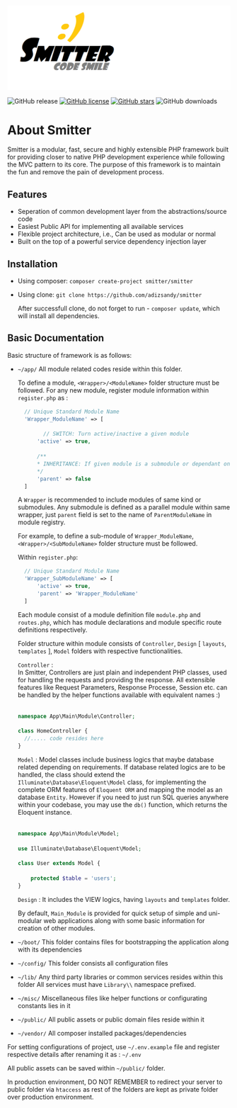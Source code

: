 ![Smitter: Code Smile](https://github.com/adizsandy/smitter/blob/master/public/assets/img/sunshine.png)

![GitHub release](https://img.shields.io/github/v/release/adizsandy/smitter)
[![GitHub license](https://img.shields.io/github/license/adizsandy/smitter)](https://github.com/adizsandy/smitter/blob/master/LICENSE)
[![GitHub stars](https://img.shields.io/github/stars/adizsandy/smitter)](https://GitHub.com/adizsandy/smitter/stargazers/)
![GitHub downloads](https://img.shields.io/github/downloads/adizsandy/smitter/total)

# About Smitter 
Smitter is a modular, fast, secure and highly extensible PHP framework built for providing closer to native PHP development experience while following the MVC pattern to its core.
The purpose of this framework is to maintain the fun and remove the pain of development process.

## Features
- Seperation of common development layer from the abstractions/source code
- Easiest Public API for implementing all available services
- Flexible project architecture, i.e., Can be used as modular or normal
- Built on the top of a powerful service dependency injection layer

## Installation
- Using composer:
  ``` composer create-project smitter/smitter ```

- Using clone:
  ``` git clone https://github.com/adizsandy/smitter ```
  
  After successfull clone, do not forget to run - 
  ``` composer update ```, which will install all dependencies.

## Basic Documentation
Basic structure of framework is as follows:

- `~/app/` 
  All module related codes reside within this folder.

  To define a module, `<Wrapper>/<ModuleName>` folder structure must be followed.
  For any new module, register module information within `register.php` as :

  ```php
    // Unique Standard Module Name 
    'Wrapper_ModuleName' => [ 

          // SWITCH: Turn active/inactive a given module
        'active' => true,
        
        /**
        * INHERITANCE: If given module is a submodule or dependant on other modules, if there is any, put 'Standard Module Name' of that parent module for the same Only single inheritance is   allowed for now.
        */
        'parent' => false  
    ] 
  ```
  A `Wrapper` is recommended to include modules of same kind or submodules.
  Any submodule is defined as a parallel module within same wrapper, just `parent` field is set to the name of `ParentModuleName` in module registry.

  For example, to define a sub-module of `Wrapper_ModuleName`, `<Wrapper>/<SubModuleName>` folder structure must be followed.
  
  Within `register.php`:

  ```php
    // Unique Standard Module Name 
    'Wrapper_SubModuleName' => [ 
        'active' => true,
        'parent' => 'Wrapper_ModuleName'
    ] 
  ```

  Each module consist of a module definition file `module.php` and `routes.php`, which has module declarations and module specific route definitions respectively.

  Folder structure within module consists of `Controller`, `Design` [ `layouts`, `templates` ], `Model` folders with respective functionalities.

  `Controller` :  
    In Smitter, Controllers are just plain and independent PHP classes, used for handling the requests and providing the response.
    All extensible features like Request Parameters, Response Processe, Session etc. can be handled by the helper functions available with equivalent names :)

    ```php

    namespace App\Main\Module\Controller;

    class HomeController { 
      //..... code resides here
    }

    ```
  
  `Model` : 
    Model classes include business logics that maybe database related depending on requirements.
    If database related logics are to be handled, the class should extend the `Illuminate\Database\Eloquent\Model` class, for implementing the complete ORM features of `Eloquent ORM` and mapping the model as an database `Entity`. 
    However if you need to just run SQL queries anywhere within your codebase, you may use the `db()` function, which returns the Eloquent instance. 

    ```php 
    
    namespace App\Main\Module\Model;

    use Illuminate\Database\Eloquent\Model;

    class User extends Model {
        
        protected $table = 'users';  
    }
    
    ```

  `Design` : 
    It includes the VIEW logics, having `layouts` and `templates` folder.

  By default, `Main_Module` is provided for quick setup of simple and uni-modular web applications along with some basic information for creation of other modules.

- `~/boot/`
  This folder contains files for bootstrapping the application along with its dependencies

- `~/config/`
  This folder consists all configuration files 

- `~/lib/`
  Any third party libraries or common services resides within this folder
  All services must have `Library\\` namespace prefixed.

- `~/misc/`
  Miscellaneous files like helper functions or configurating constants lies in it

- `~/public/`
  All public assets or public domain files reside within it

- `~/vendor/`
  All composer installed packages/dependencies

For setting configurations of project, use `~/.env.example` file and register respective details after  renaming it as : `~/.env`

All public assets can be saved within `~/public/` folder.

In production environment, DO NOT REMEMBER to redirect your server to public folder via `htaccess` as rest of the folders are kept as private folder over production environment.
